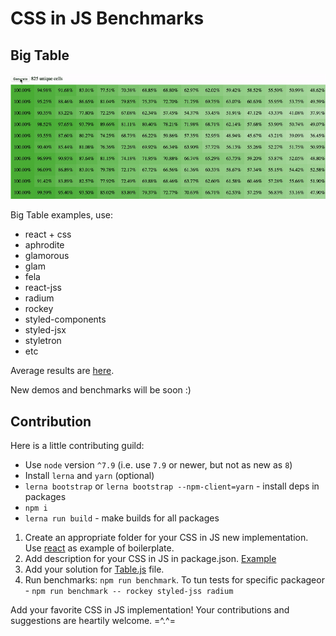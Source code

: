# CSS in JS Benchmarks

## Big Table

![gif](https://github.com/A-gambit/CSS-IN-JS-Benchmarks/blob/master/img.gif)

Big Table examples, use:
- react + css
- aphrodite
- glamorous
- glam
- fela
- react-jss
- radium
- rockey
- styled-components
- styled-jsx
- styletron
- etc

Average results are [here](https://github.com/A-gambit/CSS-IN-JS-Benchmarks/blob/master/RESULT.md).

New demos and benchmarks will be soon :)

## Contribution

Here is a little contributing guild:

- Use `node` version `^7.9` (i.e. use `7.9` or newer, but not as new as `8`)
- Install `lerna` and `yarn` (optional)
- `lerna bootstrap` or `lerna bootstrap --npm-client=yarn` - install deps in packages
- `npm i`
- `lerna run build` - make builds for all packages

1. Create an appropriate folder for your CSS in JS new implementation. Use [react](https://github.com/A-gambit/CSS-IN-JS-Benchmarks/tree/master/packages/big-table/react) as example of boilerplate.
2. Add description for your CSS in JS in package.json. [Example](https://github.com/A-gambit/CSS-IN-JS-Benchmarks/blob/master/packages/big-table/aphrodite/package.json#L33-L37)
3. Add your solution for [Table.js](https://github.com/A-gambit/CSS-IN-JS-Benchmarks/blob/master/packages/big-table/react/client/Table.js) file.
4. Run benchmarks: `npm run benchmark`. To tun tests for specific packageor - `npm run benchmark -- rockey styled-jss radium`


Add your favorite CSS in JS implementation!
Your contributions and suggestions are heartily welcome. =^.^=
